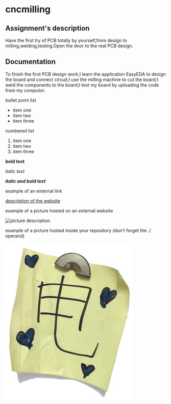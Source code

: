 # cncmilling
## Assignment's description
Have the first try of PCB totally by yourself,from design to milling,welding,testing.Open the door to the real PCB design.

## Documentation
To finish the first PCB design work,I learn the application EasyEDA to design the board and connect circuit;I use the milling machine to cut the board;I weld the components to the board;I test my board by uploading the code from my computor.

bullet point list
* item one
* item two
* item three

numbered list
1. item one
2. item two
3. item three

**bold text**

*italic text*

***italic and bold text***

example of an external link

[description of the website](https://www.https://www.example.com/)

example of a picture hosted on an external website

![picture description](https://djmag.com/sites/default/files/storyimages/Clara_Rockmore.jpg)

example of a picture hosted inside your repository (don't forget the ./ operand)

![picture description](./images/example.jpg)
